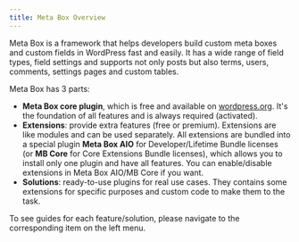```yaml
---
title: Meta Box Overview
---
```


Meta Box is a framework that helps developers build custom meta boxes and custom fields in WordPress fast and easily. It has a wide range of field types, field settings and supports not only posts but also terms, users, comments, settings pages and custom tables.

Meta Box has 3 parts:

- **Meta Box core plugin**, which is free and available on [wordpress.org](https://wordpress.org/plugins/meta-box/). It's the foundation of all features and is always required (activated).
- **Extensions**: provide extra features (free or premium). Extensions are like modules and can be used separately. All extensions are bundled into a special plugin **Meta Box AIO** for Developer/Lifetime Bundle licenses (or **MB Core** for Core Extensions Bundle licenses), which allows you to install only one plugin and have all features. You can enable/disable extensions in Meta Box AIO/MB Core if you want.
- **Solutions**: ready-to-use plugins for real use cases. They contains some extensions for specific purposes and custom code to make them to the task.

To see guides for each feature/solution, please navigate to the corresponding item on the left menu.